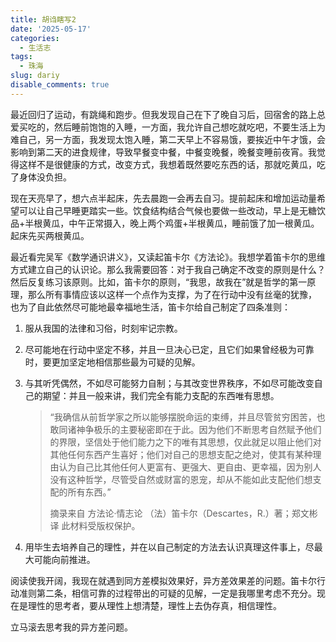 ```yaml
---
title: 胡诌瞎写2
date: '2025-05-17'
categories:
  - 生活志
tags:
  - 珠海
slug: dariy
disable_comments: true
---
```


最近回归了运动，有跳绳和跑步。但我发现自己在下了晚自习后，回宿舍的路上总爱买吃的，然后睡前饱饱的入睡，一方面，我允许自己想吃就吃吧，不要生活上为难自己，另一方面，我发现太饱入睡，第二天早上不容易饿，要挨近中午才饿，会影响到第二天的进食规律，导致早餐变中餐，中餐变晚餐，晚餐变睡前夜宵。我觉得这样不是很健康的方式，改变方式，我想着既然要吃东西的话，那就吃黄瓜，吃了身体没负担。

现在天亮早了，想六点半起床，先去晨跑一会再去自习。提前起床和增加运动量希望可以让自己早睡更踏实一些。饮食结构结合气候也要做一些改动，早上是无糖饮品+半根黄瓜，中午正常摄入，晚上两个鸡蛋+半根黄瓜，睡前饿了加一根黄瓜。起床先买两根黄瓜。

最近看完吴军《数学通识讲义》，又读起笛卡尔《方法论》。我想学着笛卡尔的思维方式建立自己的认识论。那么我需要回答：对于我自己确定不改变的原则是什么？然后反复练习该原则。比如，笛卡尔的原则，“我思，故我在”就是哲学的第一原理，那么所有事情应该以这样一个点作为支撑，为了在行动中没有丝毫的犹豫， 也为了自此依然尽可能地最幸福地生活，笛卡尔给自己制定了四条准则：

1. 服从我国的法律和习俗，时刻牢记宗教。

2. 尽可能地在行动中坚定不移，并且一旦决心已定，且它们如果曾经极为可靠时，要更加坚定地相信那些最为可疑的见解。

3. 与其听凭偶然，不如尽可能努力自制；与其改变世界秩序，不如尽可能改变自己的期望：并且一般来讲，我们完全有能力支配的东西唯有思想。

   > “我确信从前哲学家之所以能够摆脱命运的束缚，并且尽管贫穷困苦，也敢同诸神争极乐的主要秘密即在于此。因为他们不断思考自然赋予他们的界限，坚信处于他们能力之下的唯有其思想，仅此就足以阻止他们对其他任何东西产生喜好；他们对自己的思想支配之绝对，使其有某种理由认为自己比其他任何人更富有、更强大、更自由、更幸福，因为别人没有这种哲学，尽管受自然或财富的恩宠，却从不能如此支配他们想支配的所有东西。”
   >
   > 摘录来自
   > 方法论·情志论
   > （法）笛卡尔（Descartes，R.）著；郑文彬译
   > 此材料受版权保护。

4. 用毕生去培养自己的理性，并在以自己制定的方法去认识真理这件事上，尽最大可能向前推进。

阅读使我开阔，我现在就遇到同方差模拟效果好，异方差效果差的问题。笛卡尔行动准则第二条，相信可靠的过程带出的可疑的见解，一定是我哪里考虑不充分。现在是理性的思考者，要从理性上想清楚，理性上去伪存真，相信理性。

立马滚去思考我的异方差问题。



